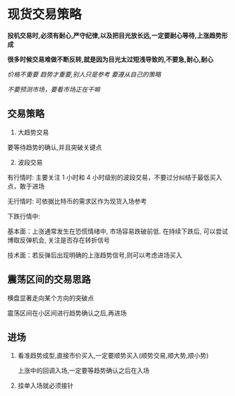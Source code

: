 # 现货交易策略

**投机交易时,必须有耐心,严守纪律,以及把目光放长远,一定要耐心等待,上涨趋势形成**

**很多时候交易难做不断反转,就是因为目光太过短浅导致的,不要急,耐心,耐心**

_价格不重要 趋势才重要,别人只是参考 要遵从自己的策略_

_不要预测市场，要看市场正在干嘛_

## 交易策略

1. 大趋势交易

要等待趋势的确认,并且突破关键点

2. 波段交易

有行情时: 主要关注 1 小时和 4 小时级别的波段交易，不要过分纠结于最低买入点，敢于进场

无行情时: 可依据比特币的需求区作为现货入场参考

下跌行情中:

基本面：上涨通常发生在恐慌情绪中, 市场容易跌破前低. 在持续下跌后, 可以尝试博取反弹机会, 关注是否存在转折信号

技术面：若反弹后出现明确的上涨趋势信号,则可以考虑进场买入

## 震荡区间的交易思路

横盘显著走向某个方向的突破点

震荡区间在小区间进行趋势确认之后,再进场

## 进场

1. 看准趋势成型,直接市价买入,一定要顺势买入(顺势交易,顺大势,顺小势)

   上涨中的回调入场,一定要等趋势确认之后在入场

2. 挂单入场就必须接针
